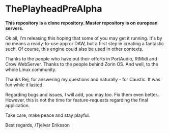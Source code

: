 # ThePlayheadPreAlpha

__This repository is a clone repository. Master repository is on european servers.__

Ok all, I'm releasing this hoping that some of you may get it running.
It's by no means a ready-to-use app or DAW, but a first step in creating a fantastic such.
Of course, this engine could also be used in other contexts.

Thanks to the people who have put their efforts in PortAudio, RtMidi and Crow WebServer.
Thanks to the people behind Zorin OS. And well, to the whole Linux community.

Thanks Rej, for answering my questions and naturally - for Caustic. It was fun while it lasted.

Regarding bugs and issues, I will add, you may too. Fix them even better..
However, this is not the time for feature-requests regarding the final application.

Take care, make peace and stay playful.

Best regards,
/Tjelvar Eriksson
